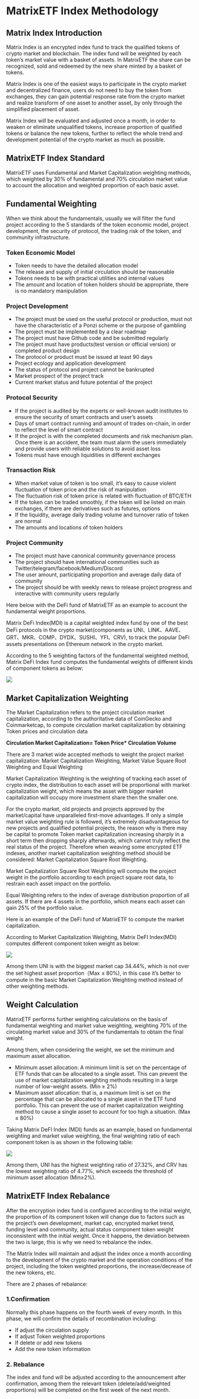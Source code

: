 # MatrixETF Index Methodology

## Matrix Index Introduction <a href="6bd2" id="6bd2"></a>

Matrix Index is an encrypted index fund to track the qualified tokens of crypto market and blockchain. The index fund will be weighted by each token’s market value with a basket of assets. In MatrixETF the share can be recognized, sold and redeemed by the new share minted by a basket of tokens.

Matrix Index is one of the easiest ways to participate in the crypto market and decentralized finance, users do not need to buy the token from exchanges, they can gain potential response rate from the crypto market and realize transform of one asset to another asset, by only through the simplified placement of asset.

Matrix Index will be evaluated and adjusted once a month, in order to weaken or eliminate unqualified tokens, increase proportion of qualified tokens or balance the new tokens, further to reflect the whole trend and development potential of the crypto market as much as possible.

## MatrixETF Index Standard <a href="55dd" id="55dd"></a>

MatrixETF uses Fundamental and Market Capitalization weighting methods, which weighted by 30% of fundamental and 70% circulation market value to account the allocation and weighted proportion of each basic asset.

## Fundamental Weighting <a href="0981" id="0981"></a>

When we think about the fundamentals, usually we will filter the fund project according to the 5 standards of the token economic model, project development, the security of protocol, the trading risk of the token, and community infrastructure.

### **Token Economic Model** <a href="e315" id="e315"></a>

* Token needs to have the detailed allocation model
* The release and supply of initial circulation should be reasonable
* Tokens needs to be with practical utilities and internal values
* The amount and location of token holders should be appropriate, there is no mandatory manipulation

### **Project Development** <a href="641c" id="641c"></a>

* The project must be used on the useful protocol or production, must not have the characteristic of a Ponzi scheme or the purpose of gambling
* The project must be implemented by a clear roadmap
* The project must have Github code and be submitted regularly
* The project must have products(test version or official version) or completed product design
* The protocol or product must be issued at least 90 days
* Project ecology and application development
* The status of protocol and project cannot be bankrupted
* Market prospect of the project track
* Current market status and future potential of the project

### Protocol Security <a href="3629" id="3629"></a>

* If the project is audited by the experts or well-known audit institutes to ensure the security of smart contracts and user’s assets
* Days of smart contract running and amount of trades on-chain, in order to reflect the level of smart contract
* If the project is with the completed documents and risk mechanism plan. Once there is an accident, the team must alarm the users immediately and provide users with reliable solutions to avoid asset loss
* Tokens must have enough liquidities in different exchanges

### Transaction Risk <a href="2a2c" id="2a2c"></a>

* When market value of token is too small, it’s easy to cause violent fluctuation of token price and the risk of manipulation
* The fluctuation risk of token price is related with fluctuation of BTC/ETH
* If the token can be traded smoothly, if the token will be listed on main exchanges, if there are derivatives such as futures, options
* If the liquidity, average daily trading volume and turnover ratio of token are normal
* The amounts and locations of token holders

### Project Community <a href="8091" id="8091"></a>

* The project must have canonical community governance process
* The project should have international communities such as Twitter/telegram/facebook/Medium/Discord
* The user amount, participating proportion and average daily data of community
* The project should be with weekly news to release project progress and interactive with community users regularly

Here below with the DeFi fund of MatrixETF as an example to account the fundamental weight proportions.

Matrix DeFi Index(MDI) is a capital weighted index fund by one of the best DeFi protocols in the crypto market(components as UNI、LINK、AAVE、GRT、MKR、COMP、DYDX、SUSHI、YFI、CRV), to track the popular DeFi assets presentations on Ethereum network in the crypto market.

According to the 5 weighting factors of the fundamental weighted method, Matrix DeFi Index fund computes the fundamental weights of different kinds of component tokens as below:

![](https://miro.medium.com/max/700/1\*AXIlRF-9BJmpeAflYOkz6g.png)

## Market Capitalization Weighting <a href="540d" id="540d"></a>

The Market Capitalization refers to the project circulation market capitalization, according to the authoritative data of CoinGecko and Coinmarketcap, to compute circulation market capitalization by obtaining Token prices and circulation data

**Circulation Market Capitalization= Token Price\* Circulation Volume**

There are 3 market wide accepted methods to weight the project market capitalization: Market Capitalization Weighting, Market Value Square Root Weighting and Equal Weighting

Market Capitalization Weighting is the weighting of tracking each asset of crypto index, the distribution to each asset will be proportional with market capitalization weight, which means the asset with bigger market capitalization will occupy more investment share then the smaller one.

For the crypto market, old projects and projects approved by the market/capital have unparalleled first-move advantages. If only a simple market value weighting rule is followed, it’s extremely disadvantageous for new projects and qualified potential projects, the reason why is there may be capital to promote Token market capitalization increasing sharply in a short term then dropping sharply afterwards, which cannot truly reflect the real status of the project. Therefore when weaving some encrypted ETF indexes, another market capitalization weighting method should be considered: Market Capitalization Square Root Weighting.

Market Capitalization Square Root Weighting will compute the project weight in the portfolio according to each project square root data, to restrain each asset impact on the portfolio.

Equal Weighting refers to the index of average distribution proportion of all assets. If there are 4 assets in the portfolio, which means each asset can gain 25% of the portfolio value.

Here is an example of the DeFi fund of MatrixETF to compute the market capitalization.

According to Market Capitalization Weighting, Matrix DeFI Index(MDI) computes different component token weight as below:

![](https://miro.medium.com/max/700/1\*ZtqnozTs55WE7gA78WjDRQ.png)

Among them UNI is with the biggest market cap 34.44%, which is not over the set highest asset proportion（Max ≤ 80%), in this case it’s better to compute in the basic Market Capitalization Weighting method instead of other weighting methods.

## Weight Calculation <a href="07a6" id="07a6"></a>

MatrixETF performs further weighting calculations on the basis of fundamental weighting and market value weighting, weighting 70% of the circulating market value and 30% of the fundamentals to obtain the final weight.

Among them, when considering the weight, we set the minimum and maximum asset allocation.

* Minimum asset allocation: A minimum limit is set on the percentage of ETF funds that can be allocated to a single asset. This can prevent the use of market capitalization weighting methods resulting in a large number of low-weight assets. (Min ≥ 2%)
* Maximum asset allocation: that is, a maximum limit is set on the percentage that can be allocated to a single asset in the ETF fund portfolio. This can prevent the use of market capitalization weighting method to cause a single asset to account for too high a situation. (Max ≤ 80%)

Taking Matrix DeFI Index (MDI) funds as an example, based on fundamental weighting and market value weighting, the final weighting ratio of each component token is as shown in the following table:

![](https://miro.medium.com/max/700/1\*bvGRigJGCPhC0Jib-amMXg.png)

Among them, UNI has the highest weighting ratio of 27.32%, and CRV has the lowest weighting ratio of 4.77%, which exceeds the threshold of minimum asset allocation (Min≥2%).

## MatrixETF Index Rebalance <a href="659b" id="659b"></a>

After the encryption index fund is configured according to the initial weight, the proportion of its component token will change due to factors such as the project’s own development, market cap, encrypted market trend, funding level and community, actual status component token weight inconsistent with the initial weight. Once it happens, the deviation between the two is large, this is why we need to rebalance the index.

The Matrix Index will maintain and adjust the index once a month according to the development of the crypto market and the operation conditions of the project, including the token weighted proportions, the increase/decrease of the new tokens, etc.

There are 2 phases of rebalance:

### **1.Confirmation** <a href="a3a3" id="a3a3"></a>

Normally this phase happens on the fourth week of every month. In this phase, we will confirm the details of recombination including:

* If adjust the circulation supply
* If adjust Token weighted proportions
* If delete or add new tokens
* Add the new token information

### **2. Rebalance** <a href="f8ff" id="f8ff"></a>

The index and fund will be adjusted according to the announcement after confirmation, among them the relevant token (delete/add/weighted proportions) will be completed on the first week of the next month.
